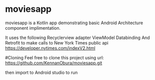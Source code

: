 # moviesapp


moviesapp is a Kotlin app demonstrating
 basic Android Architecture component implimentation. 

It uses the following 
Recyclerview adapter 
ViewModel 
Databinding
And Retrofit to make calls to New York Times public api https://developer.nytimes.com/indexV2.html


#Cloning 
Feel free to clone this project using url:  https://github.com/KennanObura/moviesapp.git

then import to Android studio to run
